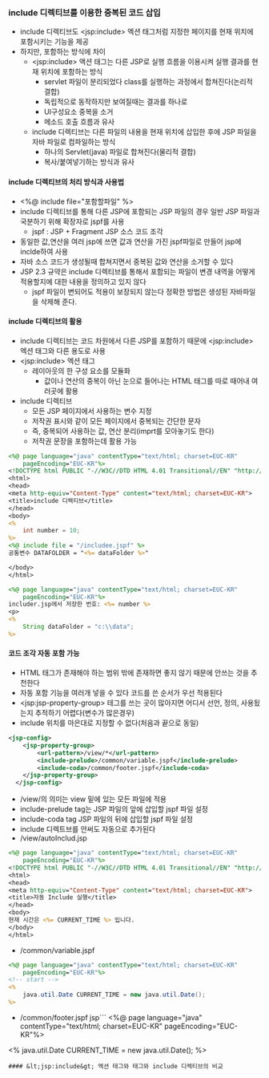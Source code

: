 ### include 디렉티브를 이용한 중복된 코드 삽입
* include 디렉티브도 &lt;jsp:include&gt; 엑션 태그처럼 지정한 페이지를 현재 위치에 포함시키는 기능을 제공
* 하지만, 포함하는 방식에 차이
  * &lt;jsp:include&gt; 액션 태그는 다른 JSP로 실행 흐름을 이용시켜 실행 결과를 현재 위치에 포함하는 방식
    * servlet 파일이 분리되었다 class를 실행하는 과정에서 합쳐진다(논리적 결합)
    * 독립적으로 동작하지만 보여질때는 결과를 하나로
    * UI구성요소 중복을 소거
    * 메소드 호출 흐름과 유사
  * include 디렉티브는 다른 파일의 내용을 현재 위치에 삽입한 후에 JSP 파일을 자바 파일로 컴파일하는 방식
    * 하나의 Servlet(java) 파일로 합쳐진다(물리적 결합)
    * 복사/붙여넣기하는 방식과 유사
#### include 디렉티브의 처리 방식과 사용법
* <%@ include file="포함할파일" %>
* include 디렉티브를 통해 다른 JSP에 포함되는 JSP 파일의 경우 일반 JSP 파일과 국분하기 위해 확장자로 jspf를 사용
  * jspf : JSP + Fragment JSP 소스 코드 조각
* 동일한 값,연산을 여러 jsp에 쓰면 값과 연산을 가진 jspf파일로 만들어 jsp에 inclde하여 사용
* 자바 소스 코드가 생성될때 합쳐지면서 중복된 값와 연산을 소거할 수 있다
* JSP 2.3 규약은 include 디렉티브를 통해서 포함되는 파일이 변경 내역을 어떻게 적용할지에 대한 내용을 정의하고 있지 않다
  * jspf 파일이 변되어도 적용이 보장되지 않는다 정확한 방법은 생성된 자바파일을 삭제해 준다.
#### include 디렉티브의 활용
* include 디렉티브는 코드 차원에서 다른 JSP를 포함하기 때문에 &lt;jsp:include&gt; 엑션 태그와 다른 용도로 사용
* &lt;jsp:include&gt; 엑션 태그 
  * 레이아웃의 한 구성 요소를 모듈화
    * 값이나 연산의 중복이 아닌 눈으로 들어나는 HTML 태그를 따로 때어내 여러곳에 활용
* include 디렉티브
  *  모든 JSP 페이지에서 사용하는 변수 지정
  *  저작권 표시와 같이 모든 페이지에서 중복되는 간단한 문자
  *  즉, 중복되어 사용하는 값, 연산 분리(imprt를 모아놓기도 한다)
  *  저작권 문장을 포함하는데 활용 가능
```jsp
<%@ page language="java" contentType="text/html; charset=EUC-KR"
    pageEncoding="EUC-KR"%>
<!DOCTYPE html PUBLIC "-//W3C//DTD HTML 4.01 Transitional//EN" "http://www.w3.org/TR/html4/loose.dtd">
<html>
<head>
<meta http-equiv="Content-Type" content="text/html; charset=EUC-KR">
<title>include 디렉티브</title>
</head>
<body>
<%
	int number = 10;
%>
<%@ include file = "/includee.jspf" %>
공통변수 DATAFOLDER = "<%= dataFolder %>"

</body>
</html>
```
```jsp
<%@ page language="java" contentType="text/html; charset=EUC-KR"
    pageEncoding="EUC-KR"%>
includer.jsp에서 저장한 번호: <%= number %>
<p>
<%
	String dataFolder = "c:\\data";
%>
```
#### 코드 조각 자동 포함 가능
* HTML 태그가 존재해야 하는 범위 밖에 존재하면 좋지 않기 때문에 안쓰는 것을 추천한다
* 자동 포함 기능을 여러개 넣을 수 있다 코드를 쓴 순서가 우선 적용된다
*  &lt;jsp:jsp-property-group&gt; 테그를 쓰는 곳이 많아지면 어디서 선언, 정의, 사용됬는지 추적하기 어렵다(변수가 많은경우)
*  include 위치를 마은대로 지정할 수 없다(처음과 끝으로 동일)
```xml
<jsp-config>
  	<jsp-property-group>
  		<url-pattern>/view/*</url-pattern>
  		<include-prelude>/common/variable.jspf</include-prelude>
  		<include-coda>/common/footer.jspf</include-coda>
  	</jsp-property-group>
  </jsp-config>
```
* /view/의 의미는 view 밑에 있는 모든 파일에 적용
* include-prelude tag는 JSP 파일의 앞에 삽입할 jspf 파일 설정
* include-coda tag JSP 파일의 뒤에 삽입할 jspf 파일 설정
* include 디렉트브를 안써도 자동으로 추가된다
* /view/autoInclud.jsp
```jsp
<%@ page language="java" contentType="text/html; charset=EUC-KR"
    pageEncoding="EUC-KR"%>
<!DOCTYPE html PUBLIC "-//W3C//DTD HTML 4.01 Transitional//EN" "http://www.w3.org/TR/html4/loose.dtd">
<html>
<head>
<meta http-equiv="Content-Type" content="text/html; charset=EUC-KR">
<title>자동 Include 실행</title>
</head>
<body>
현재 시간은 <%= CURRENT_TIME %> 입니다.
</body>
</html>
```
* /common/variable.jspf
```jsp
<%@ page language="java" contentType="text/html; charset=EUC-KR"
    pageEncoding="EUC-KR"%>
<!-- start -->
<%
	java.util.Date CURRENT_TIME = new java.util.Date();
%>
```
* /common/footer.jspf
jsp```
<%@ page language="java" contentType="text/html; charset=EUC-KR"
    pageEncoding="EUC-KR"%>
<!-- start -->
<%
	java.util.Date CURRENT_TIME = new java.util.Date();
%>
```
#### &lt;jsp:include&gt; 엑션 태그와 태그와 include 디렉티브의 비교
